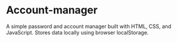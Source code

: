 # Account-manager
A simple password and account manager built with HTML, CSS, and JavaScript.  Stores data locally using browser localStorage. 
